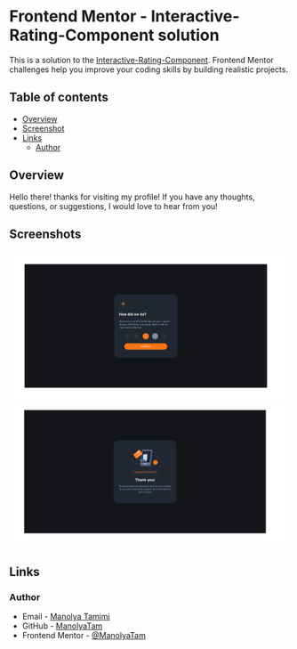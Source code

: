 # Frontend Mentor - Interactive-Rating-Component solution

This is a solution to the [Interactive-Rating-Component](https://www.frontendmentor.io/challenges/interactive-rating-component-koxpeBUmI). Frontend Mentor challenges help you improve your coding skills by building realistic projects. 

## Table of contents

- [Overview](#overview)
- [Screenshot](#screenshot)
- [Links](#links)
  - [Author](#author)

## Overview
  Hello there!
  thanks for visiting my profile!
  If you have any thoughts, questions, or suggestions, I would love to hear from you!

## Screenshots

![Desktop form page (result)](./result/page1_result.png)
![Desktop submition page (result)](./result/page2_result.png)

## Links

  <!-- - [Solution URL](https://github.com/ManolyaTam/QR-Code-Component)
  - [Live Site URL](https://manolyatam.github.io/QR-Code-Component/) -->


### Author
  - Email - [Manolya Tamimi](tamimimanolya@gmail.com)
  - GitHub - [ManolyaTam](https://github.com/ManolyaTam/)
  - Frontend Mentor - [@ManolyaTam](https://www.frontendmentor.io/profile/ManolyaTam)

